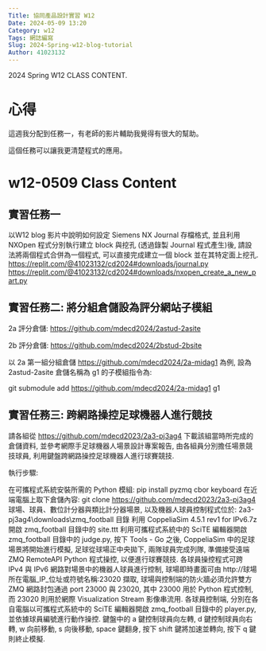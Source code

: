 ```yaml
---
Title: 協同產品設計實習 W12
Date: 2024-05-09 13:20
Category: w12
Tags: 網誌編寫
Slug: 2024-Spring-w12-blog-tutorial
Author: 41023132
---
```


2024 Spring W12 CLASS CONTENT.

<!-- PELICAN_END_SUMMARY -->

# 心得
這週我分配到任務一，有老師的影片輔助我覺得有很大的幫助。

這個任務可以讓我更清楚程式的應用。

# w12-0509 Class Content
## 實習任務一

以W12 blog 影片中說明如何設定 Siemens NX Journal 存檔格式, 並且利用 NXOpen 程式分別執行建立 block 與挖孔 (透過錄製 Journal 程式產生)後, 請設法將兩個程式合併為一個程式, 可以直接完成建立一個 block 並在其特定面上挖孔.
https://replit.com/@41023132/cd2024#downloads/journal.py
https://replit.com/@41023132/cd2024#downloads/nxopen_create_a_new_part.py


## 實習任務二: 將分組倉儲設為評分網站子模組

2a 評分倉儲: https://github.com/mdecd2024/2astud-2asite

2b 評分倉儲: https://github.com/mdecd2024/2bstud-2bsite

以 2a 第一組分組倉儲 https://github.com/mdecd2024/2a-midag1 為例, 設為 2astud-2asite 倉儲名稱為 g1 的子模組指令為:

git submodule add https://github.com/mdecd2024/2a-midag1 g1

## 實習任務三: 跨網路操控足球機器人進行競技

請各組從 https://github.com/mdecd2023/2a3-pj3ag4 下載該組當時所完成的倉儲資料, 並參考網際手足球機器人場景設計專案報告, 由各組員分別擔任場景競技球員, 利用鍵盤跨網路操控足球機器人進行球賽競技.

執行步驟:

在可攜程式系統安裝所需的 Python 模組: pip install pyzmq cbor keyboard
在近端電腦上取下倉儲內容: git clone https://github.com/mdecd2023/2a3-pj3ag4
球場、球員、數位計分器與類比計分器場景, 以及機器人球員控制程式位於: 2a3-pj3ag4\downloads\zmq_football 目錄
利用 CoppeliaSim 4.5.1 rev1 for IPv6.7z 開啟 zmq_football 目錄中的 site.ttt
利用可攜程式系統中的 SciTE 編輯器開啟 zmq_football 目錄中的 judge.py, 按下 Tools - Go 之後, CoppeliaSim 中的足球場景將開始進行模擬, 足球從球場正中央拋下, 兩隊球員完成列隊, 準備接受遠端 ZMQ RemoteAPI Python 程式操控, 以便進行球賽競技.
各球員操控程式可跨 IPv4 與 IPv6 網路對場景中的機器人球員進行控制, 球場即時畫面可由 http://球場所在電腦_IP_位址或符號名稱:23020 擷取, 球場與控制端的防火牆必須允許雙方 ZMQ 網路封包通過 port 23000 與 23020, 其中 23000 用於 Python 程式控制, 而 23020 則用於網際 Visualization Stream 影像串流用.
各球員控制端, 分別在各自電腦以可攜程式系統中的 SciTE 編輯器開啟 zmq_football 目錄中的 player.py, 並依據球員編號進行動作操控.
鍵盤中的 a 鍵控制球員向左轉, d 鍵控制球員向右轉, w 向前移動, s 向後移動, space 鍵翻身, 按下 shift 鍵將加速並轉向, 按下 q 鍵則終止模擬.
